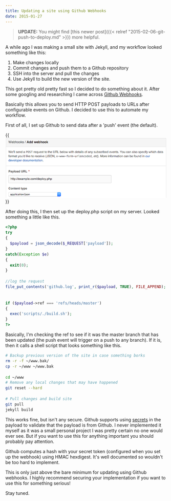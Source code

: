 ```yaml
---
title: Updating a site using Github Webhooks
date: 2015-01-27
---
```

>**UPDATE:** You might find [this newer post]({{< relref "2015-02-06-git-push-to-deploy.md" >}}) more helpful.


A while ago I was making a small site with Jekyll, and my workflow looked something like this:

1. Make changes locally
2. Commit changes and push them to a Github repository
3. SSH into the server and pull the changes
4. Use Jekyll to build the new version of the site.

This got pretty old pretty fast so I decided to do something about it. After some googling and researching I came across [Github Webhooks](https://developer.github.com/webhooks/).

Basically this allows you to send HTTP POST payloads to URLs after configurable events on Github. I decided to use this to automate my workflow.

First of all, I set up Github to send data after a 'push' event (the default).

{{<img src="webhooks.png" alt="Github Webhooks Configuration">}}

After doing this, I then set up the deploy.php script on my server. Looked something a little like this.
``` php
<?php
try
{
  $payload = json_decode($_REQUEST['payload']);
}
catch(Exception $e)
{
  exit(0);
}

//log the request
file_put_contents('github.log', print_r($payload, TRUE), FILE_APPEND);


if ($payload->ref === 'refs/heads/master')
{
  exec('scripts/./build.sh');
}
?>
```
Basically, I'm checking the ref to see if it was the master branch that has been updated (the push event will trigger on a push to any branch). If it is, then it calls a shell script that looks something like this.
``` bash
# Backup previous version of the site in case something borks
rm -r -f ~/www.bak/
cp -r ~/www ~/www.bak

cd ~/www
# Remove any local changes that may have happened
git reset --hard

# Pull changes and build site
git pull
jekyll build
```

This works fine, but isn't any secure. Github supports using [secrets](https://developer.github.com/webhooks/securing/) in the payload to validate that the payload is from Github. I never implemented it myself as it was a small personal project I was pretty certain no one would ever see. But if you want to use this for anything important you should probably pay attention.

Github computes a hash with your secret token (configured when you set up the webhook) using HMAC hexdigest. It's well documented so wouldn't be too hard to implement.

This is only just above the bare minimum for updating using Github webhooks. I highly recommend securing your implementation if you want to use this for something serious!

Stay tuned.
